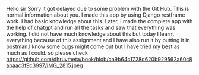 Hello sir Sorry it got delayed due to some problem with the Git Hub. This is normal information about you. I made this app by using Django restframe work. I had basic knowledge about this. Later, I made the complete app with the help of chatgpt and run all the tasks and saw that everything was working. I did not have much knowledge about this but today I learnt everything because of this assignment and I have also run it by putting it in postman.I know some bugs might come out but I have tried my best as much as I could. so please check 
https://github.com/dhruvmeta/book/blob/ca9b64c1728d620b929562a60c8abaac3f9c3997/IMG_2815.jpeg
